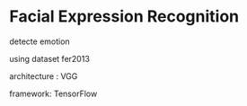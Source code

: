 # Facial Expression Recognition 
detecte emotion 

using dataset fer2013

 architecture : VGG 
 
 
framework: TensorFlow 
